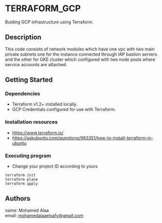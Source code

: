 # TERRAFORM_GCP

Bulding GCP infrastructure using Terraform.

## Description

This code consists of network modules which have one vpc with two main private subnets one for the instance connected through IAP bastion servers and the other for GKE cluster which configured with two node pools where service accounts are attached.

## Getting Started

### Dependencies

* Terraform v1.2+ installed locally.
* GCP Credentials configured for use with Terraform.

### Installation resources

* https://www.terraform.io/
* https://askubuntu.com/questions/983351/how-to-install-terraform-in-ubuntu

### Executing program

* Change your project ID according to yours
```
terraform init
terraform plane
terraform apply
```

## Authors

name: Mohamed Alaa  
email: mohamedalaaelsafy@gmail.com
